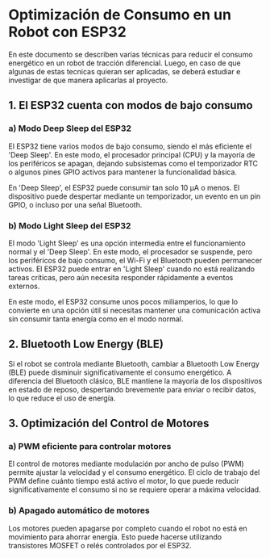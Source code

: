 # Optimización de Consumo en un Robot con ESP32

En este documento se describen varias técnicas para reducir el consumo energético en un robot de tracción diferencial.
Luego, en caso de que algunas de estas tecnicas quieran ser aplicadas, se deberá estudiar e investigar de que manera aplicarlas al proyecto.

## 1. El ESP32 cuenta con modos de bajo consumo

### a) Modo Deep Sleep del ESP32

El ESP32 tiene varios modos de bajo consumo, siendo el más eficiente el 'Deep Sleep'. En este modo, el procesador principal (CPU) y la mayoría de los periféricos se apagan, dejando subsistemas como el temporizador RTC o algunos pines GPIO activos para mantener la funcionalidad básica.

En 'Deep Sleep', el ESP32 puede consumir tan solo 10 µA o menos. El dispositivo puede despertar mediante un temporizador, un evento en un pin GPIO, o incluso por una señal Bluetooth.

### b) Modo Light Sleep del ESP32

El modo 'Light Sleep' es una opción intermedia entre el funcionamiento normal y el 'Deep Sleep'. En este modo, el procesador se suspende, pero los periféricos de bajo consumo, el Wi-Fi y el Bluetooth pueden permanecer activos. El ESP32 puede entrar en 'Light Sleep' cuando no está realizando tareas críticas, pero aún necesita responder rápidamente a eventos externos.

En este modo, el ESP32 consume unos pocos miliamperios, lo que lo convierte en una opción útil si necesitas mantener una comunicación activa sin consumir tanta energía como en el modo normal.

## 2. Bluetooth Low Energy (BLE)

Si el robot se controla mediante Bluetooth, cambiar a Bluetooth Low Energy (BLE) puede disminuir significativamente el consumo energético. A diferencia del Bluetooth clásico, BLE mantiene la mayoría de los dispositivos en estado de reposo, despertando brevemente para enviar o recibir datos, lo que reduce el uso de energía.

## 3. Optimización del Control de Motores

### a) PWM eficiente para controlar motores

El control de motores mediante modulación por ancho de pulso (PWM) permite ajustar la velocidad y el consumo energético. El ciclo de trabajo del PWM define cuánto tiempo está activo el motor, lo que puede reducir significativamente el consumo si no se requiere operar a máxima velocidad.

### b) Apagado automático de motores

Los motores pueden apagarse por completo cuando el robot no está en movimiento para ahorrar energía. Esto puede hacerse utilizando transistores MOSFET o relés controlados por el ESP32.
